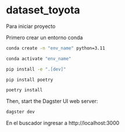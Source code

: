# dataset_toyota


Para iniciar proyecto

Primero crear un entorno conda

```bash
conda create -n "env_name" python=3.11
```

```bash
conda activate "env_name"
```

```bash
pip install -e ".[dev]"
```

```bash
pip install poetry
```

```bash
poetry install
```

Then, start the Dagster UI web server:

```bash
dagster dev
```

En el buscador ingresar a http://localhost:3000

